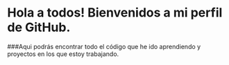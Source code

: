 # Hola a todos! Bienvenidos a mi perfil de GitHub.

###Aqui podrás encontrar todo el código que he ido aprendiendo y proyectos en los que estoy trabajando.
